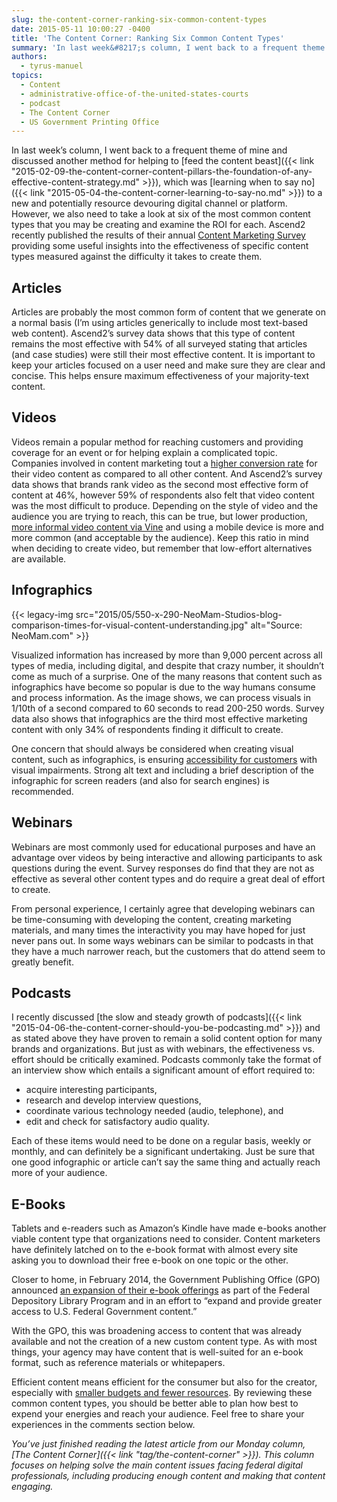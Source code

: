 ```yaml
---
slug: the-content-corner-ranking-six-common-content-types
date: 2015-05-11 10:00:27 -0400
title: 'The Content Corner: Ranking Six Common Content Types'
summary: 'In last week&#8217;s column, I went back to a frequent theme of mine and discussed another method for helping to feed the content beast, which was learning when to say no to a new and potentially resource devouring digital channel or platform. However, we also need to take a look at six of the most'
authors:
  - tyrus-manuel
topics:
  - Content
  - administrative-office-of-the-united-states-courts
  - podcast
  - The Content Corner
  - US Government Printing Office
---
```


In last week&#8217;s column, I went back to a frequent theme of mine and discussed another method for helping to [feed the content beast]({{< link "2015-02-09-the-content-corner-content-pillars-the-foundation-of-any-effective-content-strategy.md" >}}), which was [learning when to say no]({{< link "2015-05-04-the-content-corner-learning-to-say-no.md" >}}) to a new and potentially resource devouring digital channel or platform. However, we also need to take a look at six of the most common content types that you may be creating and examine the ROI for each. Ascend2 recently published the results of their annual [Content Marketing Survey](http://ascend2.com/home/wp-content/uploads/Content-Marketing-Trends-Summary-Report-150310.pdf) providing some useful insights into the effectiveness of specific content types measured against the difficulty it takes to create them.

## Articles

Articles are probably the most common form of content that we generate on a normal basis (I&#8217;m using articles generically to include most text-based web content). Ascend2&#8217;s survey data shows that this type of content remains the most effective with 54% of all surveyed stating that articles (and case studies) were still their most effective content. It is important to keep your articles focused on a user need and make sure they are clear and concise. This helps ensure maximum effectiveness of your majority-text content.

## Videos

Videos remain a popular method for reaching customers and providing coverage for an event or for helping explain a complicated topic. Companies involved in content marketing tout a [higher conversion rate](http://www.marketingprofs.com/opinions/2015/27477/think-like-a-publisher-and-use-these-six-types-of-custom-content) for their video content as compared to all other content. And Ascend2&#8217;s survey data shows that brands rank video as the second most effective form of content at 46%, however 59% of respondents also felt that video content was the most difficult to produce. Depending on the style of video and the audience you are trying to reach, this can be true, but lower production, [more informal video content via Vine](https://vine.co/u/1107138369865256960) and using a mobile device is more and more common (and acceptable by the audience). Keep this ratio in mind when deciding to create video, but remember that low-effort alternatives are available.

## Infographics

{{< legacy-img src="2015/05/550-x-290-NeoMam-Studios-blog-comparison-times-for-visual-content-understanding.jpg" alt="Source: NeoMam.com" >}}

Visualized information has increased by more than 9,000 percent across all types of media, including digital, and despite that crazy number, it shouldn&#8217;t come as much of a surprise. One of the many reasons that content such as infographics have become so popular is due to the way humans consume and process information. As the image shows, we can process visuals in 1/10th of a second compared to 60 seconds to read 200-250 words. Survey data also shows that infographics are the third most effective marketing content with only 34% of respondents finding it difficult to create.

One concern that should always be considered when creating visual content, such as infographics, is ensuring [accessibility for customers](http://simplyaccessible.com/article/text-is-text/) with visual impairments. Strong alt text and including a brief description of the infographic for screen readers (and also for search engines) is recommended.

## Webinars

Webinars are most commonly used for educational purposes and have an advantage over videos by being interactive and allowing participants to ask questions during the event. Survey responses do find that they are not as effective as several other content types and do require a great deal of effort to create.

From personal experience, I certainly agree that developing webinars can be time-consuming with developing the content, creating marketing materials, and many times the interactivity you may have hoped for just never pans out. In some ways webinars can be similar to podcasts in that they have a much narrower reach, but the customers that do attend seem to greatly benefit.

## Podcasts

I recently discussed [the slow and steady growth of podcasts]({{< link "2015-04-06-the-content-corner-should-you-be-podcasting.md" >}}) and as stated above they have proven to remain a solid content option for many brands and organizations. But just as with webinars, the effectiveness vs. effort should be critically examined. Podcasts commonly take the format of an interview show which entails a significant amount of effort required to:

  * acquire interesting participants,
  * research and develop interview questions,
  * coordinate various technology needed (audio, telephone), and
  * edit and check for satisfactory audio quality.

Each of these items would need to be done on a regular basis, weekly or monthly, and can definitely be a significant undertaking. Just be sure that one good infographic or article can&#8217;t say the same thing and actually reach more of your audience.

## E-Books

Tablets and e-readers such as Amazon&#8217;s Kindle have made e-books another viable content type that organizations need to consider. Content marketers have definitely latched on to the e-book format with almost every site asking you to download their free e-book on one topic or the other.

Closer to home, in February 2014, the Government Publishing Office (GPO) announced [an expansion of their e-book offerings](http://www.fdlp.gov/project-list/ebooks-at-gpo) as part of the Federal Depository Library Program and in an effort to &#8220;expand and provide greater access to U.S. Federal Government content.&#8221;

With the GPO, this was broadening access to content that was already available and not the creation of a new custom content type. As with most things, your agency may have content that is well-suited for an e-book format, such as reference materials or whitepapers.

Efficient content means efficient for the consumer but also for the creator, especially with [smaller budgets and fewer resources](http://contently.com/strategist/2015/04/27/the-most-effective-and-difficult-types-content-marketing-in-one-chart). By reviewing these common content types, you should be better able to plan how best to expend your energies and reach your audience. Feel free to share your experiences in the comments section below.

_You’ve just finished reading the latest article from our Monday column, [The Content Corner]({{< link "tag/the-content-corner" >}}). This column focuses on helping solve the main content issues facing federal digital professionals, including producing enough content and making that content engaging._
